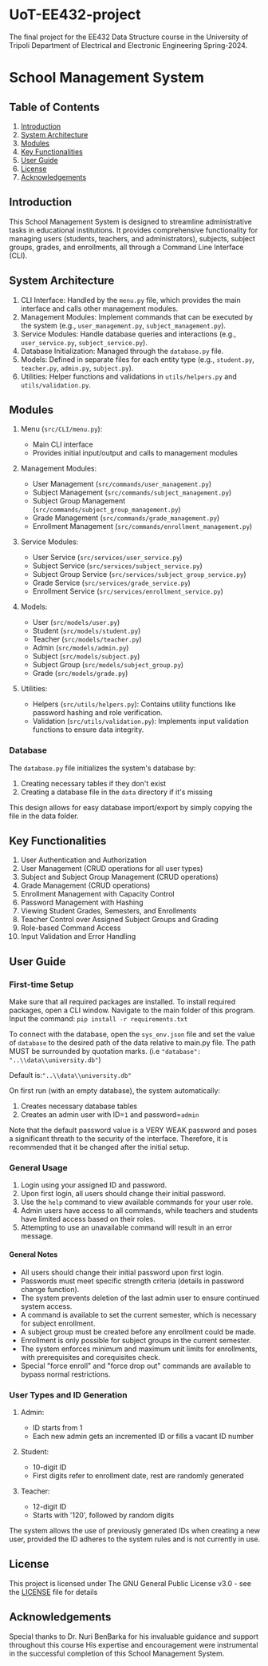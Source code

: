# UoT-EE432-project
The final project for the EE432 Data Structure course in the University of Tripoli Department of Electrical and Electronic Engineering Spring-2024.
# School Management System

## Table of Contents
1. [Introduction](#introduction)
2. [System Architecture](#system-architecture)
3. [Modules](#modules)
4. [Key Functionalities](#key-functionalities)
5. [User Guide](#user-guide)
6. [License](#license)
7. [Acknowledgements](#acknowledgements)

## Introduction

This School Management System is designed to streamline administrative tasks in educational institutions. It provides comprehensive functionality for managing users (students, teachers, and administrators), subjects, subject groups, grades, and enrollments, all through a Command Line Interface (CLI).

## System Architecture


1. CLI Interface: Handled by the `menu.py` file, which provides the main interface and calls other management modules.
2. Management Modules: Implement commands that can be executed by the system (e.g., `user_management.py`, `subject_management.py`).
3. Service Modules: Handle database queries and interactions (e.g., `user_service.py`, `subject_service.py`).
4. Database Initialization: Managed through the `database.py` file.
5. Models: Defined in separate files for each entity type (e.g., `student.py`, `teacher.py`, `admin.py`, `subject.py`).
6. Utilities: Helper functions and validations in `utils/helpers.py` and `utils/validation.py`.

## Modules

1. Menu (`src/CLI/menu.py`):
   - Main CLI interface
   - Provides initial input/output and calls to management modules

2. Management Modules:
   - User Management (`src/commands/user_management.py`)
   - Subject Management (`src/commands/subject_management.py`)
   - Subject Group Management (`src/commands/subject_group_management.py`)
   - Grade Management (`src/commands/grade_management.py`)
   - Enrollment Management (`src/commands/enrollment_management.py`)

3. Service Modules:
   - User Service (`src/services/user_service.py`)
   - Subject Service (`src/services/subject_service.py`)
   - Subject Group Service (`src/services/subject_group_service.py`)
   - Grade Service (`src/services/grade_service.py`)
   - Enrollment Service (`src/services/enrollment_service.py`)

4. Models:
   - User (`src/models/user.py`)
   - Student (`src/models/student.py`)
   - Teacher (`src/models/teacher.py`)
   - Admin (`src/models/admin.py`)
   - Subject (`src/models/subject.py`)
   - Subject Group (`src/models/subject_group.py`)
   - Grade (`src/models/grade.py`)

5. Utilities:
   - Helpers (`src/utils/helpers.py`): Contains utility functions like password hashing and role verification.
   - Validation (`src/utils/validation.py`): Implements input validation functions to ensure data integrity.

### Database

The `database.py` file initializes the system's database by:
1. Creating necessary tables if they don't exist
2. Creating a database file in the `data` directory if it's missing

This design allows for easy database import/export by simply copying the file in the data folder.

## Key Functionalities

1. User Authentication and Authorization
2. User Management (CRUD operations for all user types)
3. Subject and Subject Group Management (CRUD operations)
4. Grade Management (CRUD operations)
5. Enrollment Management with Capacity Control
6. Password Management with Hashing
7. Viewing Student Grades, Semesters, and Enrollments
8. Teacher Control over Assigned Subject Groups and Grading
9. Role-based Command Access
10. Input Validation and Error Handling

## User Guide

### First-time Setup
Make sure that all required packages are installed. To install required packages, open a CLI window. Navigate to the main folder of this program. Input the command:
`pip install -r requirements.txt`

To connect with the database, open the `sys_env.json` file and set the value of `database` to the desired path of the data relative to main.py file. The path MUST be surrounded by quotation marks. (i.e `"database": "..\\data\\university.db"`)

Default is:`"..\\data\\university.db"`

On first run (with an empty database), the system automatically:
1. Creates necessary database tables
2. Creates an admin user with ID=`1` and password=`admin`

Note that the default password value is a VERY WEAK password and poses a significant threath to the security of the interface. Therefore, it is recommended that it be changed after the initial setup.


### General Usage

1. Login using your assigned ID and password.
2. Upon first login, all users should change their initial password.
3. Use the `help` command to view available commands for your user role.
4. Admin users have access to all commands, while teachers and students have limited access based on their roles.
5. Attempting to use an unavailable command will result in an error message.


#### General Notes

- All users should change their initial password upon first login.
- Passwords must meet specific strength criteria (details in password change function).
- The system prevents deletion of the last admin user to ensure continued system access.
- A command is available to set the current semester, which is necessary for subject enrollment.
- A subject group must be created before any enrollment could be made.
- Enrollment is only possible for subject groups in the current semester.
- The system enforces minimum and maximum unit limits for enrollments, with prerequisites and corequisites check.
- Special "force enroll" and "force drop out" commands are available to bypass normal restrictions.

### User Types and ID Generation

1. Admin:
   - ID starts from 1
   - Each new admin gets an incremented ID or fills a vacant ID number

2. Student:
   - 10-digit ID
   - First digits refer to enrollment date, rest are randomly generated

3. Teacher:
   - 12-digit ID
   - Starts with '120', followed by random digits

The system allows the use of previously generated IDs when creating a new user, provided the ID adheres to the system rules and is not currently in use.


## License

This project is licensed under The GNU General Public License v3.0 - see the [LICENSE](LICENSE) file for details

## Acknowledgements

Special thanks to Dr. Nuri BenBarka for his invaluable guidance and support throughout this course 
His expertise and encouragement were instrumental in the successful completion of this School Management System.
